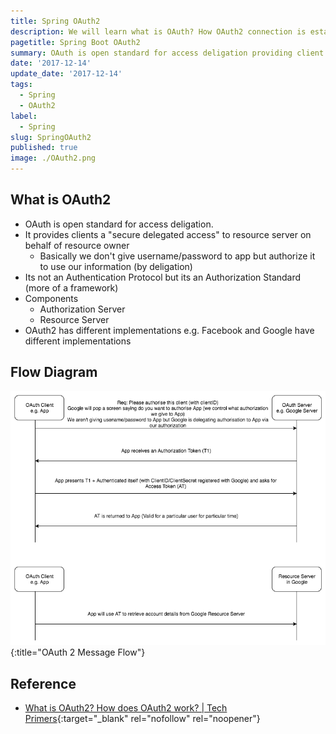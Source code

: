 ```yaml
---
title: Spring OAuth2
description: We will learn what is OAuth? How OAuth2 connection is established?
pagetitle: Spring Boot OAuth2
summary: OAuth is open standard for access deligation providing client secure delegated access. Its an Authorization Standard.
date: '2017-12-14'
update_date: '2017-12-14'
tags:
  - Spring
  - OAuth2
label:
  - Spring
slug: SpringOAuth2
published: true
image: ./OAuth2.png
---
```


## What is OAuth2

- OAuth is open standard for access deligation.
- It provides clients a "secure delegated access" to resource server on behalf of resource owner
  - Basically we don't give username/password to app but authorize it to use our information (by deligation)
- Its not an Authentication Protocol but its an Authorization Standard (more of a framework)
- Components
  - Authorization Server
  - Resource Server
- OAuth2 has different implementations e.g. Facebook and Google have different implementations

## Flow Diagram

![OAuth2](./OAuth2.png){:title="OAuth 2 Message Flow"}

## Reference
- [What is OAuth2? How does OAuth2 work? | Tech Primers](https://www.youtube.com/watch?v=bzGKgC3N7SY){:target="_blank" rel="nofollow" rel="noopener"}

